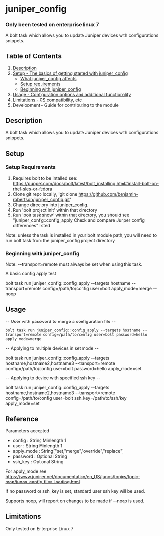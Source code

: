 # juniper_config

### Only been tested on enterprise linux 7

A bolt task which allows you to update Juniper devices with configurations snippets.

## Table of Contents

1. [Description](#description)
1. [Setup - The basics of getting started with juniper_config](#setup)
    * [What juniper_config affects](#what-juniper_config-affects)
    * [Setup requirements](#setup-requirements)
    * [Beginning with juniper_config](#beginning-with-juniper_config)
1. [Usage - Configuration options and additional functionality](#usage)
1. [Limitations - OS compatibility, etc.](#limitations)
1. [Development - Guide for contributing to the module](#development)

## Description

A bolt task which allows you to update Juniper devices with configurations snippets.

## Setup

### Setup Requirements

1. Requires bolt to be intalled see: https://puppet.com/docs/bolt/latest/bolt_installing.html#install-bolt-on-rhel-sles-or-fedora
2. Clone git repo locally, 'git clone https://github.com/benjamin-robertson/juniper_config.git'
3. Change directory into juniper_config. 
4. Run 'bolt project init' within that directory
5. Run 'bolt task show' within that directory, you should see "juniper_config::config_apply   Check and compare Junper config differences" listed

Note: unless the task is installed in your bolt module path, you will need to run bolt task from the juniper_config project directory

### Beginning with juniper_config

Note: --transport=remote must always be set when using this task.

A basic config apply test

bolt task run juniper_config::config_apply --targets hostname --transport=remote config=/path/to/config user=bolt apply_mode=merge --noop

## Usage

-- User with password to merge a configuration file --
```
bolt task run juniper_config::config_apply --targets hostname --transport=remote config=/path/to/config user=bolt password=hello apply_mode=merge
```
-- Applying to multiple devices in set mode --

bolt task run juniper_config::config_apply --targets hostname,hostname2,hostname3 --transport=remote config=/path/to/config user=bolt password=hello apply_mode=set

-- Applying to device with specified ssh key --

bolt task run juniper_config::config_apply --targets hostname,hostname2,hostname3 --transport=remote config=/path/to/config user=bolt ssh_key=/path/to/ssh/key apply_mode=set

## Reference

Parameters accepted

- config     : String Minlength 1
- user       : String Minlength 1
- apply_mode : String["set,"merge","override","replace"]
- password   : Optional String
- ssh_key    : Optional String

For apply_mode see https://www.juniper.net/documentation/en_US/junos/topics/topic-map/junos-config-files-loading.html

If no password or ssh_key is set, standard user ssh key will be used.

Supports noop, will report on changes to be made if --noop is used. 

## Limitations

Only tested on Enterprise Linux 7

